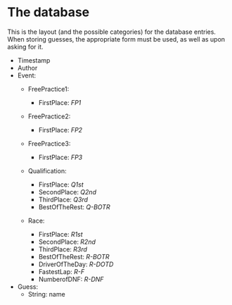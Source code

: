 # The database

This is the layout (and the possible categories) for the database entries. When storing guesses, the appropriate form must be used, as well as upon asking for it.


- Timestamp
- Author
- Event:
    - FreePractice1:
        - FirstPlace: *FP1*
    - FreePractice2:
        - FirstPlace: *FP2*
    - FreePractice3: 
        - FirstPlace: *FP3*

    - Qualification:
        - FirstPlace: *Q1st*
        - SecondPlace: *Q2nd*
        - ThirdPlace: *Q3rd*
        - BestOfTheRest: *Q-BOTR*

    - Race:
        - FirstPlace: *R1st*
        - SecondPlace: *R2nd*
        - ThirdPlace: *R3rd*
        - BestOfTheRest: *R-BOTR*
        - DriverOfTheDay: *R-DOTD*
        - FastestLap: *R-F*
        - NumberofDNF: *R-DNF*
- Guess:
  - String: name
